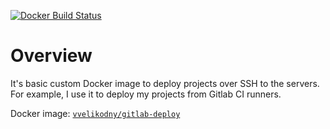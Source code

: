 [![Docker Build Status](https://img.shields.io/docker/build/vvelikodny/gitlab-deploy.svg)](https://hub.docker.com/r/vvelikodny/gitlab-deploy/)

# Overview

It's basic custom Docker image to deploy projects over SSH to the servers. For example, I use it to deploy my projects from Gitlab CI runners.

Docker image: [`vvelikodny/gitlab-deploy`](https://hub.docker.com/r/vvelikodny/gitlab-deploy/)

